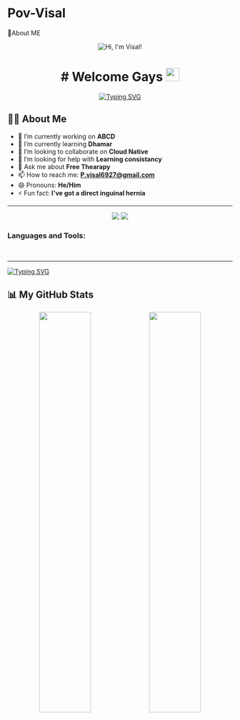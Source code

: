 # Pov-Visal
🚀About ME

<p align="center">
  <img src="https://mrwallpaper.com/images/high/moon-and-astronaut-in-space-twitter-header-vx7zxzom2txl651r.webp" alt="Hi, I'm Visal!">
</p>

<h1 align="center">
  # Welcome Gays <img src="https://media.giphy.com/media/hvRJCLFzcasrR4ia7z/giphy.gif" width="30px"/>
</h1>
<p align="center">
  <a href="https://git.io/typing-svg"><img src="https://readme-typing-svg.herokuapp.com?font=Fira+Code&size=25&pause=1000&color=3397F7&center=true&vCenter=true&width=435&lines=Cloud-Computing+Learner;Always+Learning+New+Things;Based+in+Phnom+Penh" alt="Typing SVG" /></a>
</p>



## 🙋‍♂️ About Me
- 🔭 I’m currently working on **ABCD**
- 🌱 I’m currently learning **Dhamar**
- 👯 I’m looking to collaborate on **Cloud Native**
- 🤔 I’m looking for help with **Learning consistancy**
- 💬 Ask me about **Free Thearapy**
- 📫 How to reach me: **P.visal6927@gmail.com**
- 😄 Pronouns: **He/Him**
- ⚡ Fun fact: **I've got a direct inguinal hernia**

---

<p align="center">
  <a href="https://https://www.linkedin.com/in/visal-pov-891444296/" target="_blank"><img src="https://img.shields.io/badge/LinkedIn-0077B5?style=for-the-badge&logo=linkedin&logoColor=white" /></a>
  <a href="https://t.me/Visal_2024063" target="_blank"><img src="https://img.shields.io/badge/Telegram-2CA5E0?style=for-the-badge&logo=telegram&logoColor=white" /></a>
  
  <br/>
  
  <h3>Languages and Tools:</h3>
  <code><img width="12" src="https://cdn.jsdelivr.net/gh/devicons/devicon/icons/react/react-original.svg" /></code>
  <code><img width="12" src="https://cdn.jsdelivr.net/gh/devicons/devicon/icons/nextjs/nextjs-original.svg" /></code>
  <code><img width="12" src="https://cdn.jsdelivr.net/gh/devicons/devicon/icons/nodejs/nodejs-original.svg" /></code>
  <code><img width="12" src="https://cdn.jsdelivr.net/gh/devicons/devicon/icons/docker/docker-original.svg" /></code>
  <code><img width="12" src="https://cdn.jsdelivr.net/gh/devicons/devicon/icons/go/go-original.svg" /></code>
  </p>

---
<a href="https://git.io/typing-svg"><img src="https://readme-typing-svg.demolab.com?font=Fira+Code&size=24&pause=1000&color=BDF7F2&background=7C8D9300&width=700&lines=Hello%2C+I'm+under+the+water%2C+Please+help+me" alt="Typing SVG" /></a>

## 📊 My GitHub Stats
<p align="center">
  <img width="48%" src="https://github-readme-stats.vercel.app/api?username=poVvisal&show_icons=true&theme=tokyonight" />
  <img width="48%" src="https://github-readme-stats.vercel.app/api/top-langs/?username=poVvisal&layout=compact&theme=tokyonight" />
</p>

